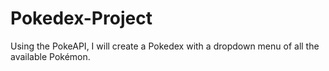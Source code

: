 # Pokedex-Project
Using the PokeAPI, I will create a Pokedex with a dropdown menu of all the available Pokémon.
